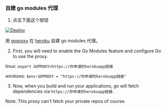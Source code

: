 ### 自建 go modules 代理




1. 点击下面这个按钮

[![Deploy](https://www.herokucdn.com/deploy/button.png)](https://heroku.com/deploy)


用 [goproxy](https://github.com/goproxyio/goproxy) 在 [heroku](https://heroku.com) 自建 go modules 代理。




2. First, you will need to enable the Go Modules feature and configure Go to use the proxy.

linux:
`export GOPROXY=https://你申请的herokuapp链接`

windows:
`$env:GOPROXY = "https://你申请的herokuapp链接"`


3. Now, when you build and run your applications, go will fetch dependencies via `https://你申请的herokuapp链接`.

Note: This proxy can't fetch your private repos of course.

